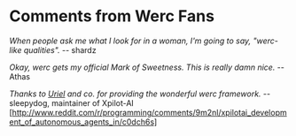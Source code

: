 Comments from Werc Fans
=======================

*When people ask me what I look for in a woman, I'm going to say, "werc-like qualities".* -- shardz

*Okay, werc gets my official Mark of Sweetness.  This is really damn nice.* -- Athas

*Thanks to [Uriel](http://uriel.cat-v.org) and co. for providing the wonderful werc framework.* -- sleepydog, maintainer of Xpilot-AI [http://www.reddit.com/r/programming/comments/9m2nl/xpilotai_development_of_autonomous_agents_in/c0dch6s]
